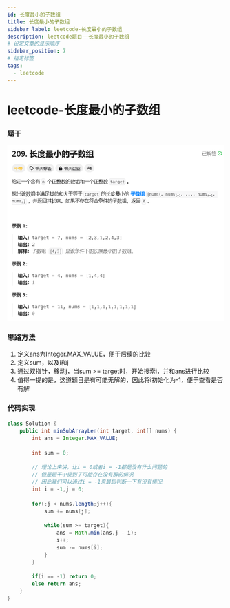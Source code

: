 ```yaml
---
id: 长度最小的子数组
title: 长度最小的子数组
sidebar_label: leetcode-长度最小的子数组
description: leetcode题目——长度最小的子数组
# 设定文章的显示顺序
sidebar_position: 7
# 指定标签
tags:
  - leetcode
---
```


# leetcode-长度最小的子数组

### 题干
![长度最小的子数组题目描述](../../static/leetcode-题干/长度最小的子数组.png)

### 思路方法
1. 定义ans为Integer.MAX_VALUE，便于后续的比较
2. 定义sum，以及i和j
3. 通过双指针，移动j，当sum >= target时，开始搜索i，并和ans进行比较
4. 值得一提的是，这道题目是有可能无解的，因此将i初始化为-1，便于查看是否有解

### 代码实现
```java title="Java Code" showLineNumbers {7,8,9,10}
class Solution {
    public int minSubArrayLen(int target, int[] nums) {
        int ans = Integer.MAX_VALUE;

        int sum = 0;

        // 理论上来讲，让i = 0或者i = -1都是没有什么问题的
        // 但是题干中提到了可能存在没有解的情况
        // 因此我们可以通过i = -1来最后判断一下有没有情况
        int i = -1,j = 0;

        for(;j < nums.length;j++){
            sum += nums[j];

            while(sum >= target){
                ans = Math.min(ans,j - i);
                i++;
                sum -= nums[i];
            }
        }

        if(i == -1) return 0;
        else return ans;
    }
}
```